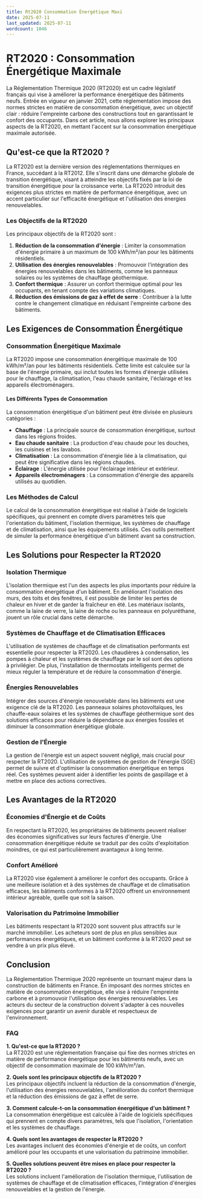 ```yaml
---
title: Rt2020 Consommation Énergétique Maxi
date: 2025-07-11
last_updated: 2025-07-11
wordcount: 1046
---
```


# RT2020 : Consommation Énergétique Maximale

La Réglementation Thermique 2020 (RT2020) est un cadre législatif français qui vise à améliorer la performance énergétique des bâtiments neufs. Entrée en vigueur en janvier 2021, cette réglementation impose des normes strictes en matière de consommation énergétique, avec un objectif clair : réduire l'empreinte carbone des constructions tout en garantissant le confort des occupants. Dans cet article, nous allons explorer les principaux aspects de la RT2020, en mettant l'accent sur la consommation énergétique maximale autorisée.

## Qu'est-ce que la RT2020 ?

La RT2020 est la dernière version des réglementations thermiques en France, succédant à la RT2012. Elle s'inscrit dans une démarche globale de transition énergétique, visant à atteindre les objectifs fixés par la loi de transition énergétique pour la croissance verte. La RT2020 introduit des exigences plus strictes en matière de performance énergétique, avec un accent particulier sur l'efficacité énergétique et l'utilisation des énergies renouvelables.

### Les Objectifs de la RT2020

Les principaux objectifs de la RT2020 sont :

1. **Réduction de la consommation d'énergie** : Limiter la consommation d'énergie primaire à un maximum de 100 kWh/m²/an pour les bâtiments résidentiels.
2. **Utilisation des énergies renouvelables** : Promouvoir l'intégration des énergies renouvelables dans les bâtiments, comme les panneaux solaires ou les systèmes de chauffage géothermique.
3. **Confort thermique** : Assurer un confort thermique optimal pour les occupants, en tenant compte des variations climatiques.
4. **Réduction des émissions de gaz à effet de serre** : Contribuer à la lutte contre le changement climatique en réduisant l'empreinte carbone des bâtiments.

## Les Exigences de Consommation Énergétique

### Consommation Énergétique Maximale

La RT2020 impose une consommation énergétique maximale de 100 kWh/m²/an pour les bâtiments résidentiels. Cette limite est calculée sur la base de l'énergie primaire, qui inclut toutes les formes d'énergie utilisées pour le chauffage, la climatisation, l'eau chaude sanitaire, l'éclairage et les appareils électroménagers.

#### Les Différents Types de Consommation

La consommation énergétique d'un bâtiment peut être divisée en plusieurs catégories :

- **Chauffage** : La principale source de consommation énergétique, surtout dans les régions froides.
- **Eau chaude sanitaire** : La production d'eau chaude pour les douches, les cuisines et les lavabos.
- **Climatisation** : La consommation d'énergie liée à la climatisation, qui peut être significative dans les régions chaudes.
- **Éclairage** : L'énergie utilisée pour l'éclairage intérieur et extérieur.
- **Appareils électroménagers** : La consommation d'énergie des appareils utilisés au quotidien.

### Les Méthodes de Calcul

Le calcul de la consommation énergétique est réalisé à l'aide de logiciels spécifiques, qui prennent en compte divers paramètres tels que l'orientation du bâtiment, l'isolation thermique, les systèmes de chauffage et de climatisation, ainsi que les équipements utilisés. Ces outils permettent de simuler la performance énergétique d'un bâtiment avant sa construction.

## Les Solutions pour Respecter la RT2020

### Isolation Thermique

L'isolation thermique est l'un des aspects les plus importants pour réduire la consommation énergétique d'un bâtiment. En améliorant l'isolation des murs, des toits et des fenêtres, il est possible de limiter les pertes de chaleur en hiver et de garder la fraîcheur en été. Les matériaux isolants, comme la laine de verre, la laine de roche ou les panneaux en polyuréthane, jouent un rôle crucial dans cette démarche.

### Systèmes de Chauffage et de Climatisation Efficaces

L'utilisation de systèmes de chauffage et de climatisation performants est essentielle pour respecter la RT2020. Les chaudières à condensation, les pompes à chaleur et les systèmes de chauffage par le sol sont des options à privilégier. De plus, l'installation de thermostats intelligents permet de mieux réguler la température et de réduire la consommation d'énergie.

### Énergies Renouvelables

Intégrer des sources d'énergie renouvelable dans les bâtiments est une exigence clé de la RT2020. Les panneaux solaires photovoltaïques, les chauffe-eaux solaires et les systèmes de chauffage géothermique sont des solutions efficaces pour réduire la dépendance aux énergies fossiles et diminuer la consommation énergétique globale.

### Gestion de l'Énergie

La gestion de l'énergie est un aspect souvent négligé, mais crucial pour respecter la RT2020. L'utilisation de systèmes de gestion de l'énergie (SGE) permet de suivre et d'optimiser la consommation énergétique en temps réel. Ces systèmes peuvent aider à identifier les points de gaspillage et à mettre en place des actions correctives.

## Les Avantages de la RT2020

### Économies d'Énergie et de Coûts

En respectant la RT2020, les propriétaires de bâtiments peuvent réaliser des économies significatives sur leurs factures d'énergie. Une consommation énergétique réduite se traduit par des coûts d'exploitation moindres, ce qui est particulièrement avantageux à long terme.

### Confort Amélioré

La RT2020 vise également à améliorer le confort des occupants. Grâce à une meilleure isolation et à des systèmes de chauffage et de climatisation efficaces, les bâtiments conformes à la RT2020 offrent un environnement intérieur agréable, quelle que soit la saison.

### Valorisation du Patrimoine Immobilier

Les bâtiments respectant la RT2020 sont souvent plus attractifs sur le marché immobilier. Les acheteurs sont de plus en plus sensibles aux performances énergétiques, et un bâtiment conforme à la RT2020 peut se vendre à un prix plus élevé.

## Conclusion

La Réglementation Thermique 2020 représente un tournant majeur dans la construction de bâtiments en France. En imposant des normes strictes en matière de consommation énergétique, elle vise à réduire l'empreinte carbone et à promouvoir l'utilisation des énergies renouvelables. Les acteurs du secteur de la construction doivent s'adapter à ces nouvelles exigences pour garantir un avenir durable et respectueux de l'environnement.

### FAQ

**1. Qu'est-ce que la RT2020 ?**  
La RT2020 est une réglementation française qui fixe des normes strictes en matière de performance énergétique pour les bâtiments neufs, avec un objectif de consommation maximale de 100 kWh/m²/an.

**2. Quels sont les principaux objectifs de la RT2020 ?**  
Les principaux objectifs incluent la réduction de la consommation d'énergie, l'utilisation des énergies renouvelables, l'amélioration du confort thermique et la réduction des émissions de gaz à effet de serre.

**3. Comment calcule-t-on la consommation énergétique d'un bâtiment ?**  
La consommation énergétique est calculée à l'aide de logiciels spécifiques qui prennent en compte divers paramètres, tels que l'isolation, l'orientation et les systèmes de chauffage.

**4. Quels sont les avantages de respecter la RT2020 ?**  
Les avantages incluent des économies d'énergie et de coûts, un confort amélioré pour les occupants et une valorisation du patrimoine immobilier.

**5. Quelles solutions peuvent être mises en place pour respecter la RT2020 ?**  
Les solutions incluent l'amélioration de l'isolation thermique, l'utilisation de systèmes de chauffage et de climatisation efficaces, l'intégration d'énergies renouvelables et la gestion de l'énergie.
